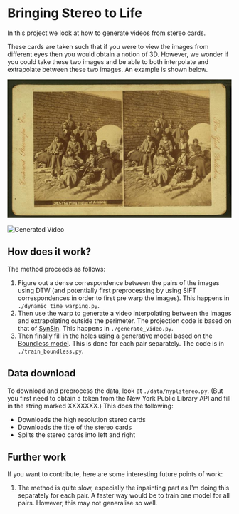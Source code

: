 # Bringing Stereo to Life

In this project we look at how to generate videos from stereo cards.

These cards are taken such that if you were to view the images from different eyes
then you would obtain a notion of 3D.
However, we wonder if you could take these two images and be able to both interpolate
and extrapolate between these two images.
An example is shown below.

![StereoCard](./images/000206.jpg)

![Generated Video](./images/full_000206.gif)

## How does it work?

The method proceeds as follows:
1. Figure out a dense correspondence between the pairs of the images using DTW (and 
potentially first preprocessing by using SIFT correspondences in order to 
first pre warp the images). This happens in `./dynamic_time_warping.py`.
2. Then use the warp to generate a video interpolating between the images and
extrapolating outside the perimeter. The projection code is based on that of
[SynSin](http://www.robots.ox.ac.uk/~ow/synsin.html). This happens in `./generate_video.py`.
3. Then finally fill in the holes using a generative model based on the [Boundless model](https://arxiv.org/abs/1908.07007). This is done for each pair separately. The code is in `./train_boundless.py`.

## Data download
To download and preprocess the data, look at `./data/nyplstereo.py`. (But you first need
to obtain a token from the New York Public Library API and fill in the string marked XXXXXXX.)
This does the following:
- Downloads the high resolution stereo cards 
- Downloads the title of the stereo cards
- Splits the stereo cards into left and right

## Further work
If you want to contribute, here are some interesting future points of work:

1. The method is quite slow, especially the inpainting part as I'm doing this separately for each pair.
A faster way would be to train one model for all pairs. However, this may not generalise so well.